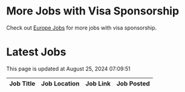 # More Jobs with Visa Sponsorship

Check out [Europe Jobs](https://github.com/sureshparimi/europejobs#latest-jobs) for more jobs with visa sponsorship.

# Latest Jobs

This page is updated at August 25, 2024 07:09:51

| Job Title | Job Location | Job Link | Job Posted |
| --- | --- | --- | --- |
